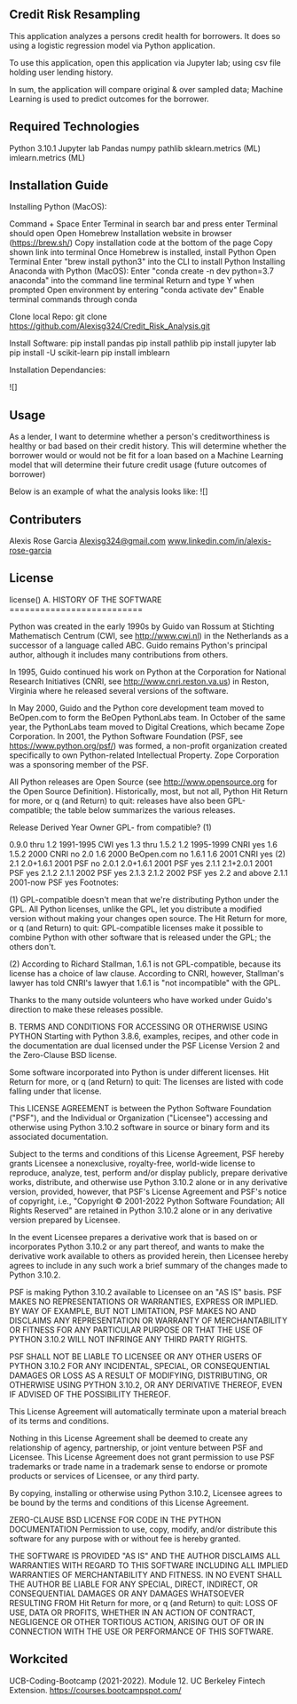## Credit Risk Resampling

This application analyzes a persons credit health for borrowers.  It does so using a logistic regression model via Python application. 

To use this application, open this application via Jupyter lab; using csv file holding user lending history.  

In sum, the application will compare original & over sampled data; Machine Learning is used to predict outcomes for the borrower.  

## Required Technologies

Python 3.10.1 
Jupyter lab 
Pandas
numpy
pathlib
sklearn.metrics (ML)
imlearn.metrics (ML)

## Installation Guide

Installing Python (MacOS):

Command + Space Enter Terminal in search bar and press enter Terminal should open Open Homebrew Installation website in browser (https://brew.sh/) Copy installation code at the bottom of the page Copy shown link into terminal Once Homebrew is installed, install Python Open Terminal Enter "brew install python3" into the CLI to install Python Installing Anaconda with Python (MacOS): Enter "conda create -n dev python=3.7 anaconda" into the command line terminal Return and type Y when prompted Open environment by entering "conda activate dev" Enable terminal commands through conda

Clone local Repo: git clone https://github.com/Alexisg324/Credit_Risk_Analysis.git

Install Software: pip install pandas pip install pathlib pip install jupyter lab pip install -U scikit-learn pip install imblearn

Installation Dependancies:

![]

## Usage

As a lender, I want to determine whether a person's creditworthiness is healthy or bad based on their credit history.  This will determine whether the borrower would or would not be fit for a loan based on a Machine Learning model that will determine their future credit usage (future outcomes of borrower)

Below is an example of what the analysis looks like:
![]

## Contributers 

Alexis Rose Garcia Alexisg324@gmail.com www.linkedin.com/in/alexis-rose-garcia

## License

license() A. HISTORY OF THE SOFTWARE ==========================

Python was created in the early 1990s by Guido van Rossum at Stichting Mathematisch Centrum (CWI, see http://www.cwi.nl) in the Netherlands as a successor of a language called ABC. Guido remains Python's principal author, although it includes many contributions from others.

In 1995, Guido continued his work on Python at the Corporation for National Research Initiatives (CNRI, see http://www.cnri.reston.va.us) in Reston, Virginia where he released several versions of the software.

In May 2000, Guido and the Python core development team moved to BeOpen.com to form the BeOpen PythonLabs team. In October of the same year, the PythonLabs team moved to Digital Creations, which became Zope Corporation. In 2001, the Python Software Foundation (PSF, see https://www.python.org/psf/) was formed, a non-profit organization created specifically to own Python-related Intellectual Property. Zope Corporation was a sponsoring member of the PSF.

All Python releases are Open Source (see http://www.opensource.org for the Open Source Definition). Historically, most, but not all, Python Hit Return for more, or q (and Return) to quit: releases have also been GPL-compatible; the table below summarizes the various releases.

Release Derived Year Owner GPL- from compatible? (1)

0.9.0 thru 1.2 1991-1995 CWI yes 1.3 thru 1.5.2 1.2 1995-1999 CNRI yes 1.6 1.5.2 2000 CNRI no 2.0 1.6 2000 BeOpen.com no 1.6.1 1.6 2001 CNRI yes (2) 2.1 2.0+1.6.1 2001 PSF no 2.0.1 2.0+1.6.1 2001 PSF yes 2.1.1 2.1+2.0.1 2001 PSF yes 2.1.2 2.1.1 2002 PSF yes 2.1.3 2.1.2 2002 PSF yes 2.2 and above 2.1.1 2001-now PSF yes Footnotes:

(1) GPL-compatible doesn't mean that we're distributing Python under the GPL. All Python licenses, unlike the GPL, let you distribute a modified version without making your changes open source. The Hit Return for more, or q (and Return) to quit: GPL-compatible licenses make it possible to combine Python with other software that is released under the GPL; the others don't.

(2) According to Richard Stallman, 1.6.1 is not GPL-compatible, because its license has a choice of law clause. According to CNRI, however, Stallman's lawyer has told CNRI's lawyer that 1.6.1 is "not incompatible" with the GPL.

Thanks to the many outside volunteers who have worked under Guido's direction to make these releases possible.

B. TERMS AND CONDITIONS FOR ACCESSING OR OTHERWISE USING PYTHON Starting with Python 3.8.6, examples, recipes, and other code in the documentation are dual licensed under the PSF License Version 2 and the Zero-Clause BSD license.

Some software incorporated into Python is under different licenses. Hit Return for more, or q (and Return) to quit: The licenses are listed with code falling under that license.

This LICENSE AGREEMENT is between the Python Software Foundation ("PSF"), and the Individual or Organization ("Licensee") accessing and otherwise using Python 3.10.2 software in source or binary form and its associated documentation.

Subject to the terms and conditions of this License Agreement, PSF hereby grants Licensee a nonexclusive, royalty-free, world-wide license to reproduce, analyze, test, perform and/or display publicly, prepare derivative works, distribute, and otherwise use Python 3.10.2 alone or in any derivative version, provided, however, that PSF's License Agreement and PSF's notice of copyright, i.e., "Copyright © 2001-2022 Python Software Foundation; All Rights Reserved" are retained in Python 3.10.2 alone or in any derivative version prepared by Licensee.

In the event Licensee prepares a derivative work that is based on or incorporates Python 3.10.2 or any part thereof, and wants to make the derivative work available to others as provided herein, then Licensee hereby agrees to include in any such work a brief summary of the changes made to Python 3.10.2.

PSF is making Python 3.10.2 available to Licensee on an "AS IS" basis. PSF MAKES NO REPRESENTATIONS OR WARRANTIES, EXPRESS OR IMPLIED. BY WAY OF EXAMPLE, BUT NOT LIMITATION, PSF MAKES NO AND DISCLAIMS ANY REPRESENTATION OR WARRANTY OF MERCHANTABILITY OR FITNESS FOR ANY PARTICULAR PURPOSE OR THAT THE USE OF PYTHON 3.10.2 WILL NOT INFRINGE ANY THIRD PARTY RIGHTS.

PSF SHALL NOT BE LIABLE TO LICENSEE OR ANY OTHER USERS OF PYTHON 3.10.2 FOR ANY INCIDENTAL, SPECIAL, OR CONSEQUENTIAL DAMAGES OR LOSS AS A RESULT OF MODIFYING, DISTRIBUTING, OR OTHERWISE USING PYTHON 3.10.2, OR ANY DERIVATIVE THEREOF, EVEN IF ADVISED OF THE POSSIBILITY THEREOF.

This License Agreement will automatically terminate upon a material breach of its terms and conditions.

Nothing in this License Agreement shall be deemed to create any relationship of agency, partnership, or joint venture between PSF and Licensee. This License Agreement does not grant permission to use PSF trademarks or trade name in a trademark sense to endorse or promote products or services of Licensee, or any third party.

By copying, installing or otherwise using Python 3.10.2, Licensee agrees to be bound by the terms and conditions of this License Agreement.

ZERO-CLAUSE BSD LICENSE FOR CODE IN THE PYTHON DOCUMENTATION Permission to use, copy, modify, and/or distribute this software for any purpose with or without fee is hereby granted.

THE SOFTWARE IS PROVIDED "AS IS" AND THE AUTHOR DISCLAIMS ALL WARRANTIES WITH REGARD TO THIS SOFTWARE INCLUDING ALL IMPLIED WARRANTIES OF MERCHANTABILITY AND FITNESS. IN NO EVENT SHALL THE AUTHOR BE LIABLE FOR ANY SPECIAL, DIRECT, INDIRECT, OR CONSEQUENTIAL DAMAGES OR ANY DAMAGES WHATSOEVER RESULTING FROM Hit Return for more, or q (and Return) to quit: LOSS OF USE, DATA OR PROFITS, WHETHER IN AN ACTION OF CONTRACT, NEGLIGENCE OR OTHER TORTIOUS ACTION, ARISING OUT OF OR IN CONNECTION WITH THE USE OR PERFORMANCE OF THIS SOFTWARE.

## Workcited

UCB-Coding-Bootcamp (2021-2022). Module 12. UC Berkeley Fintech Extension. https://courses.bootcampspot.com/
